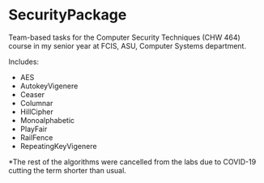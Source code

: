 # SecurityPackage

Team-based tasks for the Computer Security Techniques (CHW 464) course in my senior year at FCIS, ASU, Computer Systems department.

Includes: 
- AES
- AutokeyVigenere
- Ceaser
- Columnar
- HillCipher
- Monoalphabetic
- PlayFair
- RailFence
- RepeatingKeyVigenere

*The rest of the algorithms were cancelled from the labs due to COVID-19 cutting the term shorter than usual.
